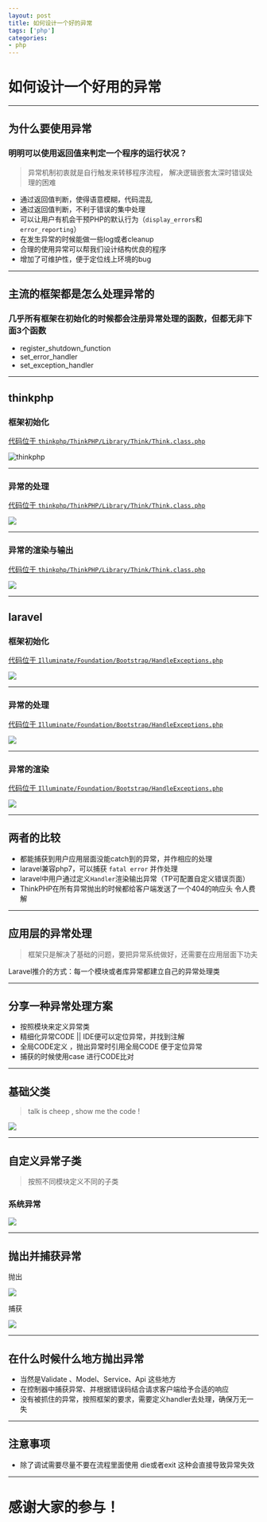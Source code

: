 ```yaml
---
layout: post
title: 如何设计一个好的异常
tags: ['php']
categories:
- php
---
```


# 如何设计一个好用的异常

---

## 为什么要使用异常

### 明明可以使用返回值来判定一个程序的运行状况？ 

> 异常机制初衷就是自行触发来转移程序流程， 解决逻辑嵌套太深时错误处理的困难

- 通过返回值判断，使得语意模糊，代码混乱
- 通过返回值判断，不利于错误的集中处理
- 可以让用户有机会干预PHP的默认行为（`display_errors`和`error_reporting`）
- 在发生异常的时候能做一些log或者cleanup
- 合理的使用异常可以帮我们设计结构优良的程序
- 增加了可维护性，便于定位线上环境的bug


---

## 主流的框架都是怎么处理异常的

### 几乎所有框架在初始化的时候都会注册异常处理的函数，但都无非下面3个函数


  - register_shutdown_function
  - set_error_handler
  - set_exception_handler

---

## thinkphp

### 框架初始化

[ 代码位于 `thinkphp/ThinkPHP/Library/Think/Think.class.php`](https://github.com/top-think/thinkphp/blob/955404d6782672b656a8d6799e87d8f47ea042ae/ThinkPHP/Library/Think/Think.class.php#L31)

![thinkphp](http://ww1.sinaimg.cn/large/7101c223gy1fdrwaxlsptj20f908jmxl)


---


### 异常的处理

[ 代码位于 `thinkphp/ThinkPHP/Library/Think/Think.class.php`](https://github.com/top-think/thinkphp/blob/955404d6782672b656a8d6799e87d8f47ea042ae/ThinkPHP/Library/Think/Think.class.php#L241)


![](http://ww1.sinaimg.cn/large/7101c223gy1fdrxfvi5gzj20f60eljsf)


---

### 异常的渲染与输出

[ 代码位于 `thinkphp/ThinkPHP/Library/Think/Think.class.php`](https://github.com/top-think/thinkphp/blob/955404d6782672b656a8d6799e87d8f47ea042ae/ThinkPHP/Library/Think/Think.class.php#L316)

![](http://ww1.sinaimg.cn/large/7101c223gy1fdrxgxbn1mj20r70mvjt9)


---


## laravel

### 框架初始化

[ 代码位于 `Illuminate/Foundation/Bootstrap/HandleExceptions.php`](https://github.com/laravel/framework/blob/7212b1e9620c36bf806e444f6931cf5f379c68ff/src/Illuminate/Foundation/Bootstrap/HandleExceptions.php#L28)

![](http://ww1.sinaimg.cn/large/7101c223gy1fdrwngimc7j20e60dpmxx)


---


### 异常的处理

[ 代码位于 `Illuminate/Foundation/Bootstrap/HandleExceptions.php`](https://github.com/laravel/framework/blob/7212b1e9620c36bf806e444f6931cf5f379c68ff/src/Illuminate/Foundation/Bootstrap/HandleExceptions.php#L74)


![](http://ww1.sinaimg.cn/large/7101c223gy1fdryme3mlvj20gw0e0q3w)

---

### 异常的渲染

[ 代码位于 `Illuminate/Foundation/Bootstrap/HandleExceptions.php`](https://github.com/laravel/framework/blob/7212b1e9620c36bf806e444f6931cf5f379c68ff/src/Illuminate/Foundation/Bootstrap/HandleExceptions.php#L95)


![](http://ww1.sinaimg.cn/large/7101c223gy1fdryv04wm4j20kb0cdq3r)


---


## 两者的比较

- 都能捕获到用户应用层面没能catch到的异常，并作相应的处理
- laravel兼容php7，可以捕获 `fatal error` 并作处理
- laravel中用户通过定义`Handler`渲染输出异常（TP可配置自定义错误页面）
- ThinkPHP在所有异常抛出的时候都给客户端发送了一个404的响应头 令人费解


---

## 应用层的异常处理


> 框架只是解决了基础的问题，要把异常系统做好，还需要在应用层面下功夫


Laravel推介的方式：每一个模块或者库异常都建立自己的异常处理类


---

## 分享一种异常处理方案

- 按照模块来定义异常类
- 精细化异常CODE || IDE便可以定位异常，并找到注解
- 全局CODE定义 ，抛出异常时引用全局CODE 便于定位异常
- 捕获的时候使用case 进行CODE比对 


---

## 基础父类

> talk is cheep , show me the code !

![](http://ww1.sinaimg.cn/large/7101c223gy1fds9wqhqjvj20rt0lm0uc)


---


## 自定义异常子类

> 按照不同模块定义不同的子类

### 系统异常

![](http://ww1.sinaimg.cn/large/7101c223gy1fdsa8n2l67j20qj0ehabs)

---

## 抛出并捕获异常

抛出

![](http://ww1.sinaimg.cn/large/7101c223gy1fdsabfjtcjj20sy04eq3f)

捕获

![](http://ww1.sinaimg.cn/large/7101c223gy1fdsadms955j20m10dq75z)

---

## 在什么时候什么地方抛出异常

 - 当然是Validate 、Model、Service、Api 这些地方
 - 在控制器中捕获异常、并根据错误码结合请求客户端给予合适的响应
 - 没有被抓住的异常，按照框架的要求，需要定义handler去处理，确保万无一失


---

## 注意事项

- 除了调试需要尽量不要在流程里面使用 die或者exit 这种会直接导致异常失效


---

# 感谢大家的参与！

 

